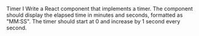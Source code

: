 Timer I
Write a React component that implements a timer. The component should display the elapsed time in minutes and seconds, formatted as "MM:SS". The timer should start at 0 and increase by 1 second every second.